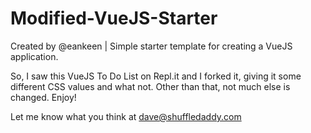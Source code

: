 # Modified-VueJS-Starter
Created by @eankeen | Simple starter template for creating a VueJS application.

So, I saw this VueJS To Do List on Repl.it and I forked it, giving it some different CSS values and what not. Other than that, not much else is changed. Enjoy!

Let me know what you think at dave@shuffledaddy.com
